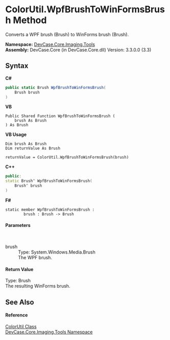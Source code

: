 # ColorUtil.WpfBrushToWinFormsBrush Method 
 

Converts a WPF brush (Brush) to WinForms brush (Brush).

**Namespace:**&nbsp;<a href="N_DevCase_Core_Imaging_Tools">DevCase.Core.Imaging.Tools</a><br />**Assembly:**&nbsp;DevCase.Core (in DevCase.Core.dll) Version: 3.3.0.0 (3.3)

## Syntax

**C#**<br />
``` C#
public static Brush WpfBrushToWinFormsBrush(
	Brush brush
)
```

**VB**<br />
``` VB
Public Shared Function WpfBrushToWinFormsBrush ( 
	brush As Brush
) As Brush
```

**VB Usage**<br />
``` VB Usage
Dim brush As Brush
Dim returnValue As Brush

returnValue = ColorUtil.WpfBrushToWinFormsBrush(brush)
```

**C++**<br />
``` C++
public:
static Brush^ WpfBrushToWinFormsBrush(
	Brush^ brush
)
```

**F#**<br />
``` F#
static member WpfBrushToWinFormsBrush : 
        brush : Brush -> Brush 

```


#### Parameters
&nbsp;<dl><dt>brush</dt><dd>Type: System.Windows.Media.Brush<br />The WPF brush.</dd></dl>

#### Return Value
Type: Brush<br />The resulting WinForms brush.

## See Also


#### Reference
<a href="T_DevCase_Core_Imaging_Tools_ColorUtil">ColorUtil Class</a><br /><a href="N_DevCase_Core_Imaging_Tools">DevCase.Core.Imaging.Tools Namespace</a><br />